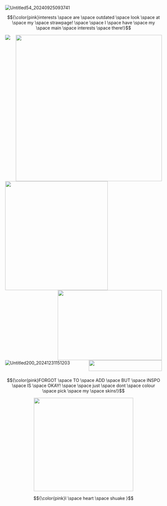![Untitled54_20240925093741](https://github.com/user-attachments/assets/58de0f36-2dbc-4710-8d6f-cf00232e42a7)

$${\color{pink}interests \space are \space outdated \space look \space at \space my \space strawpage! \space  \space I \space have \space my \space main \space interests \space there!}$$

[<img src="https://i.imgur.com/5uGebMw.png">](https://taurtls.straw.page)
<img align="right" width="470" height="470" src="https://i.imgur.com/DtE31ag.png">
<img align="left" width="330" height="350" src="https://i.imgur.com/qJMNBOb.png">
<img align="right" width="335" height="225" src="https://i.imgur.com/xs7vq8L.png">
<img align="right" width="235" height="35" src="https://i.imgur.com/9q7vLY1.gif">
![Untitled200_20241231151203](https://github.com/user-attachments/assets/ec8118ef-73c3-456f-9171-677ca29dc0a6)

#

$${\color{pink}FORGOT \space TO \space ADD \space BUT \space INSPO \space IS \space OKAY! \space  \space just \space dont \space colour \space pick \space my \space skins!}$$

<p align="center">
  <img width="320" height="300" src="https://media1.tenor.com/m/0hdA1Ri-zPIAAAAd/shuake-persona-5.gif">
  
</p>

$${\color{pink}I \space heart \space shuake }$$

#

